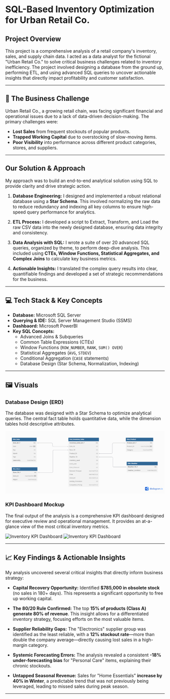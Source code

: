 # SQL-Based Inventory Optimization for Urban Retail Co.

## Project Overview

This project is a comprehensive analysis of a retail company's inventory, sales, and supply chain data. I acted as a data analyst for the fictional "Urban Retail Co." to solve critical business challenges related to inventory inefficiency. The project involved designing a database from the ground up, performing ETL, and using advanced SQL queries to uncover actionable insights that directly impact profitability and customer satisfaction.

---

## 🎯 The Business Challenge

Urban Retail Co., a growing retail chain, was facing significant financial and operational issues due to a lack of data-driven decision-making. The primary challenges were:
* **Lost Sales** from frequent stockouts of popular products.
* **Trapped Working Capital** due to overstocking of slow-moving items.
* **Poor Visibility** into performance across different product categories, stores, and suppliers.

---

##  Our Solution & Approach

My approach was to build an end-to-end analytical solution using SQL to provide clarity and drive strategic action.

1.  **Database Engineering:** I designed and implemented a robust relational database using a **Star Schema**. This involved normalizing the raw data to reduce redundancy and indexing all key columns to ensure high-speed query performance for analytics.

2.  **ETL Process:** I developed a script to Extract, Transform, and Load the raw CSV data into the newly designed database, ensuring data integrity and consistency.

3.  **Data Analysis with SQL:** I wrote a suite of over 20 advanced SQL queries, organized by theme, to perform deep-dive analysis. This included using **CTEs, Window Functions, Statistical Aggregates, and Complex Joins** to calculate key business metrics.

4.  **Actionable Insights:** I translated the complex query results into clear, quantifiable findings and developed a set of strategic recommendations for the business.

---

## 💻 Tech Stack & Key Concepts

* **Database:** Microsoft SQL Server
* **Querying & IDE:** SQL Server Management Studio (SSMS)
* **Dashbaord:** Microsoft PowerBI 
* **Key SQL Concepts:**
    * Advanced Joins & Subqueries
    * Common Table Expressions (CTEs)
    * Window Functions (`ROW_NUMBER`, `RANK`, `SUM() OVER`)
    * Statistical Aggregates (`AVG`, `STDEV`)
    * Conditional Aggregation (`CASE` statements)
    * Database Design (Star Schema, Normalization, Indexing)

---

## 🖼️ Visuals

### Database Design (ERD)
The database was designed with a Star Schema to optimize analytical queries. The central fact table holds quantitative data, while the dimension tables hold descriptive attributes.

![Entity Relationship Diagram](./erd/ERD.png)

### KPI Dashboard Mockup
The final output of the analysis is a comprehensive KPI dashboard designed for executive review and operational management. It provides an at-a-glance view of the most critical inventory metrics.

![Inventory KPI Dashboard](./dashbaord/DashboardPage1.png)
![Inventory KPI Dashboard](./dashbaord/DashboardPage2.png)

---

## 📈 Key Findings & Actionable Insights

My analysis uncovered several critical insights that directly inform business strategy:

* **Capital Recovery Opportunity:** Identified **$785,000 in obsolete stock** (no sales in 180+ days). This represents a significant opportunity to free up working capital.

* **The 80/20 Rule Confirmed:** The top **15% of products (Class A) generate 80% of revenue**. This insight allows for a differentiated inventory strategy, focusing efforts on the most valuable items.

* **Supplier Reliability Gaps:** The "Electronics" supplier group was identified as the least reliable, with a **12% stockout rate**—more than double the company average—directly causing lost sales in a high-margin category.

* **Systemic Forecasting Errors:** The analysis revealed a consistent **-18% under-forecasting bias** for "Personal Care" items, explaining their chronic stockouts.

* **Untapped Seasonal Revenue:** Sales for "Home Essentials" **increase by 40% in Winter**, a predictable trend that was not previously being leveraged, leading to missed sales during peak season.

---

